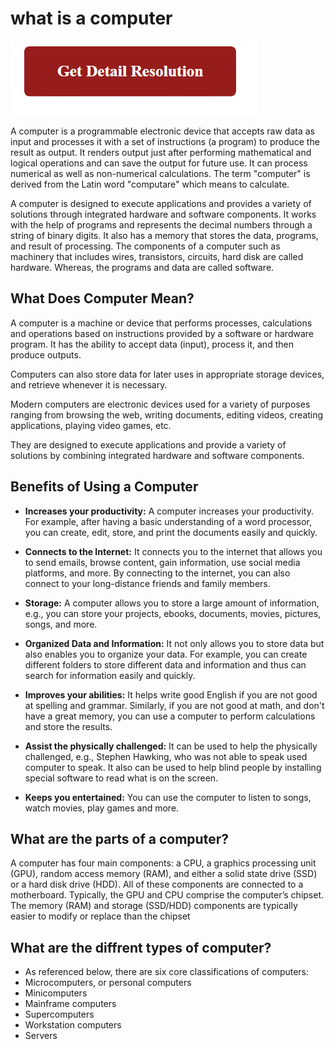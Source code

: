 # what is a computer

[![what is a computer](gett-detail.png)](https://github.com/techopedi0/what.is.a.computer/)

A computer is a programmable electronic device that accepts raw data as input and processes it with a set of instructions (a program) to produce the result as output. It renders output just after performing mathematical and logical operations and can save the output for future use. It can process numerical as well as non-numerical calculations. The term "computer" is derived from the Latin word "computare" which means to calculate.

A computer is designed to execute applications and provides a variety of solutions through integrated hardware and software components. It works with the help of programs and represents the decimal numbers through a string of binary digits. It also has a memory that stores the data, programs, and result of processing. The components of a computer such as machinery that includes wires, transistors, circuits, hard disk are called hardware. Whereas, the programs and data are called software.

## What Does Computer Mean?

A computer is a machine or device that performs processes, calculations and operations based on instructions provided by a software or hardware program. It has the ability to accept data (input), process it, and then produce outputs.

Computers can also store data for later uses in appropriate storage devices, and retrieve whenever it is necessary.

Modern computers are electronic devices used for a variety of purposes ranging from browsing the web, writing documents, editing videos, creating applications, playing video games, etc.

They are designed to execute applications and provide a variety of solutions by combining integrated hardware and software components.

## Benefits of Using a Computer

* **Increases your productivity:** A computer increases your productivity. For example, after having a basic understanding of a word processor, you can create, edit, store, and print the documents easily and quickly.

* **Connects to the Internet:** It connects you to the internet that allows you to send emails, browse content, gain information, use social media platforms, and more. By connecting to the internet, you can also connect to your long-distance friends and family members.

* **Storage:** A computer allows you to store a large amount of information, e.g., you can store your projects, ebooks, documents, movies, pictures, songs, and more.

* **Organized Data and Information:** It not only allows you to store data but also enables you to organize your data. For example, you can create different folders to store different data and information and thus can search for information easily and quickly.

* **Improves your abilities:** It helps write good English if you are not good at spelling and grammar. Similarly, if you are not good at math, and don't have a great memory, you can use a computer to perform calculations and store the results.

* **Assist the physically challenged:** It can be used to help the physically challenged, e.g., Stephen Hawking, who was not able to speak used computer to speak. It also can be used to help blind people by installing special software to read what is on the screen.

* **Keeps you entertained:** You can use the computer to listen to songs, watch movies, play games and more.

## What are the parts of a computer?

A computer has four main components: a CPU, a graphics processing unit (GPU), random access memory (RAM), and either a solid state drive (SSD) or a hard disk drive (HDD). All of these components are connected to a motherboard. Typically, the GPU and CPU comprise the computer’s chipset. The memory (RAM) and storage (SSD/HDD) components are typically easier to modify or replace than the chipset

## What are the diffrent types of computer?

* As referenced below, there are six core classifications of computers:
* Microcomputers, or personal computers
* Minicomputers
* Mainframe computers
* Supercomputers
* Workstation computers
* Servers
